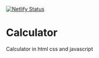 [![Netlify Status](https://api.netlify.com/api/v1/badges/d45c86b5-c6e0-4b6b-9b08-0a512a310694/deploy-status)](https://app.netlify.com/sites/n3rmacalculator/deploys)
# Calculator
Calculator in html css and javascript

